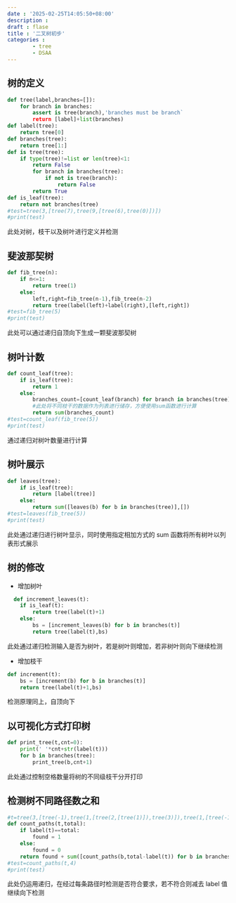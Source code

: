```yaml
---
date : '2025-02-25T14:05:50+08:00'
description : 
draft : flase
title : '二叉树初步'
categories : 
        - tree
        - DSAA
---
```


## 树的定义

``` python
def tree(label,branches=[]):  
    for branch in branches:
        assert is tree(branch),'branches must be branch`
        return [label]+list(branches)
def label(tree):
    return tree[0]
def branches(tree):
    return tree[1:]
def is tree(tree):
    if type(tree)!=list or len(tree)<1:
        return False
        for branch in branches(tree):
            if not is tree(branch):
                return False
        return True
def is_leaf(tree):
    return not branches(tree)
#test=tree(3,[tree(7),tree(9,[tree(6),tree(0)])])
#print(test)
```

此处对树，枝干以及树叶进行定义并检测

## 斐波那契树

``` python
def fib_tree(n):
    if n<=1:
        return tree(1)
    else:
        left,right=fib_tree(n-1),fib_tree(n-2)
        return tree(label(left)+label(right),[left,right]) 
#test=fib_tree(5)
#print(test)
```

此处可以通过递归自顶向下生成一颗斐波那契树

## 树叶计数

```python
def count_leaf(tree):
    if is_leaf(tree):
        return 1
    else:
        branches_count=[count_leaf(branch) for branch in branches(tree)] 
        #此处将不同枝干的数据作为列表进行储存，方便使用sum函数进行计算
        return sum(branches_count)
#test=count_leaf(fib_tree(5))
#print(test)
```

通过递归对树叶数量进行计算

## 树叶展示

``` python
def leaves(tree):
    if is_leaf(tree):
        return [label(tree)]
    else:
        return sum([leaves(b) for b in branches(tree)],[])
#test=leaves(fib_tree(5))
#print(test)
```

此处通过递归进行树叶显示，同时使用指定相加方式的 sum 函数将所有树叶以列表形式展示

## 树的修改

- 增加树叶

``` python
  def increment_leaves(t):
    if is_leaf(t):
        return tree(label(t)+1)
    else:
        bs = [increment_leaves(b) for b in branches(t)]
        return tree(label(t),bs)
```

此处通过递归检测输入是否为树叶，若是树叶则增加，若非树叶则向下继续检测

- 增加枝干

``` python
def increment(t):
    bs = [increment(b) for b in branches(t)]
    return tree(label(t)+1,bs)
```

检测原理同上，自顶向下

## 以可视化方式打印树

``` python
def print_tree(t,cnt=0):
    print(' '*cnt+str(label(t)))
    for b in branches(tree):
        print_tree(b,cnt+1)
```

此处通过控制空格数量将树的不同级枝干分开打印

## 检测树不同路径数之和

``` python
#t=tree(3,[tree(-1),tree(1,[tree(2,[tree(1)]),tree(3)]),tree(1,[tree(-1)])])
def count_paths(t,total):
    if label(t)==total:
        found = 1
    else:
        found = 0
    return found + sum([count_paths(b,total-label(t)) for b in branches(t)])
#test=count_paths(t,4)
#print(test)
```

此处仍运用递归，在经过每条路径时检测是否符合要求，若不符合则减去 label 值继续向下检测
